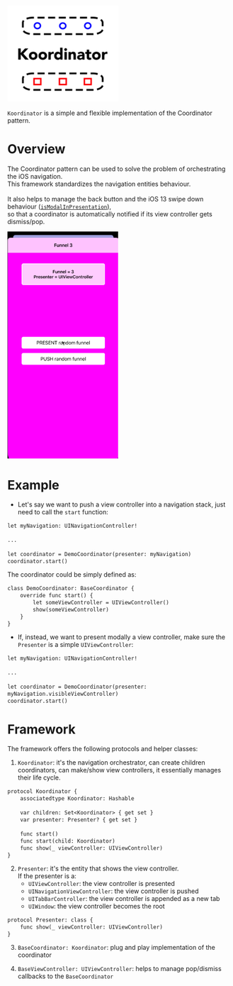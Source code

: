 <img src="koordinatorIcon.png" width=250 alt="Koordinator" />

`Koordinator` is a simple and flexible implementation of the Coordinator pattern.

# Overview

The Coordinator pattern can be used to solve the problem of orchestrating the iOS navigation. <br/>
This framework standardizes the navigation entities behaviour. <br/><br/>
It also helps to manage the back button and the iOS 13 swipe down behaviour ([`isModalInPresentation`](https://developer.apple.com/documentation/uikit/uiviewcontroller/3229894-ismodalinpresentation)),<br/> so that a coordinator is automatically notified if its view controller gets dismiss/pop.

<img src="demo.gif" width=250 />

# Example

- Let's say we want to push a view controller into a navigation stack, just need to call the `start` function:


```
let myNavigation: UINavigationController!

...

let coordinator = DemoCoordinator(presenter: myNavigation)
coordinator.start()
```

The coordinator could be simply defined as:

```
class DemoCoordinator: BaseCoordinator {
    override func start() {
        let someViewController = UIViewController()
        show(someViewController)
    }
}
```

- If, instead, we want to present modally a view controller, make sure the `Presenter` is a simple `UIViewController`:

```
let myNavigation: UINavigationController!

...

let coordinator = DemoCoordinator(presenter: myNavigation.visibleViewController)
coordinator.start()
```


# Framework

The framework offers the following protocols and helper classes:

1. `Koordinator`: it's the navigation orchestrator, can create children coordinators, can make/show view controllers, it essentially manages their life cycle.

```
protocol Koordinator {
    associatedtype Koordinator: Hashable

    var children: Set<Koordinator> { get set }
    var presenter: Presenter? { get set }

    func start()
    func start(child: Koordinator)
    func show(_ viewController: UIViewController)
}
```

2. `Presenter`: it's the entity that shows the view controller. <br/>If the presenter is a:
    - `UIViewController`: the view controller is presented
    - `UINavigationViewController`: the view controller is pushed
    - `UITabBarController`: the view controller is appended as a new tab
    - `UIWindow`: the view controller becomes the root

```
protocol Presenter: class {
    func show(_ viewController: UIViewController)
}
```

3. `BaseCoordinator: Koordinator`: plug and play implementation of the coordinator

4. `BaseViewController: UIViewController`: helps to manage pop/dismiss callbacks to the `BaseCoordinator`
